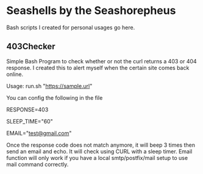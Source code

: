 # Seashells by the Seashorepheus
Bash scripts I created for personal usages go here.

## 403Checker
Simple Bash Program to check whether or not the curl returns a 403 or 404 response.
I created this to alert myself when the certain site comes back online.

Usage: run.sh "https://sample.url"

You can config the following in the file

RESPONSE=403

SLEEP_TIME="60"

EMAIL="test@gmail.com"


Once the response code does not match anymore, it will beep 3 times then send an email and echo.
It will check using CURL with a sleep timer.
Email function will only work if you have a local smtp/postfix/mail setup to use mail command correctly.
